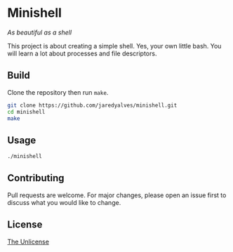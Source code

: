 # Minishell

*As beautiful as a shell*

This project is about creating a simple shell.
Yes, your own little bash.
You will learn a lot about processes and file descriptors.

## Build

Clone the repository then run `make`.

```bash
git clone https://github.com/jaredyalves/minishell.git
cd minishell
make
```

## Usage

```bash
./minishell
```

## Contributing

Pull requests are welcome. For major changes, please open an issue first
to discuss what you would like to change.

## License

[The Unlicense](https://choosealicense.com/licenses/unlicense/)
